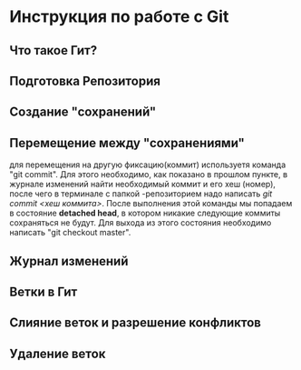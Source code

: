 # Инструкция по работе с Git

## Что такое Гит?

## Подготовка Репозитория

## Создание "сохранений"

## Перемещение между "сохранениями"
для перемещения на другую фиксацию(коммит) используетя команда "git commit". Для этого необходимо, как показано в прошлом пункте, в журнале изменений найти необходимый коммит и его хеш (номер), после чего в терминале с папкой -репозиторием надо написать *git commit <хеш коммита>*. После выполнения этой команды мы попадаем в состояние **detached head**, в котором никакие следующие коммиты сохраняться не будут. Для выхода из этого состояния необходимо написать "git checkout master".

## Журнал изменений

## Ветки в Гит

## Слияние веток и разрешение конфликтов

## Удаление веток